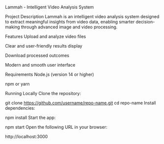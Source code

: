 Lammah - Intelligent Video Analysis System

Project Description
Lammah is an intelligent video analysis system designed to extract meaningful insights from video data, enabling smarter decision-making through advanced image and video processing.

Features
Upload and analyze video files

Clear and user-friendly results display

Download processed outcomes

Modern and smooth user interface

Requirements
Node.js (version 14 or higher)

npm or yarn

Running Locally
Clone the repository:



git clone https://github.com/username/repo-name.git
cd repo-name
Install dependencies:


npm install
Start the app:


npm start
Open the following URL in your browser:

http://localhost:3000
